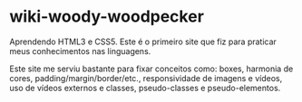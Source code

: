# wiki-woody-woodpecker
Aprendendo HTML3 e CSS5. Este é o primeiro site que fiz para praticar meus conhecimentos nas linguagens.

Este site me serviu bastante para fixar conceitos como: boxes, harmonia de cores, padding/margin/border/etc.,
responsividade de imagens e vídeos, uso de vídeos externos e classes, pseudo-classes e pseudo-elementos.
